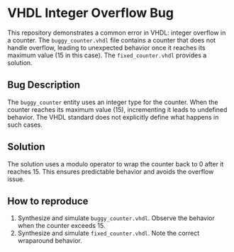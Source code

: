 # VHDL Integer Overflow Bug
This repository demonstrates a common error in VHDL: integer overflow in a counter.  The `buggy_counter.vhdl` file contains a counter that does not handle overflow, leading to unexpected behavior once it reaches its maximum value (15 in this case). The `fixed_counter.vhdl` provides a solution.

## Bug Description
The `buggy_counter` entity uses an integer type for the counter. When the counter reaches its maximum value (15), incrementing it leads to undefined behavior.  The VHDL standard does not explicitly define what happens in such cases. 

## Solution
The solution uses a modulo operator to wrap the counter back to 0 after it reaches 15. This ensures predictable behavior and avoids the overflow issue.

## How to reproduce
1. Synthesize and simulate `buggy_counter.vhdl`. Observe the behavior when the counter exceeds 15.
2. Synthesize and simulate `fixed_counter.vhdl`. Note the correct wraparound behavior.
